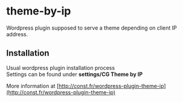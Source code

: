 theme-by-ip
===========

Wordpress plugin supposed to serve a theme depending on client IP address.

## Installation

Usual wordpress plugin installation process<br>
Settings can be found under __settings/CG Theme by IP__

More information at [http://const.fr/wordpress-plugin-theme-ip](http://const.fr/wordpress-plugin-theme-ip)
